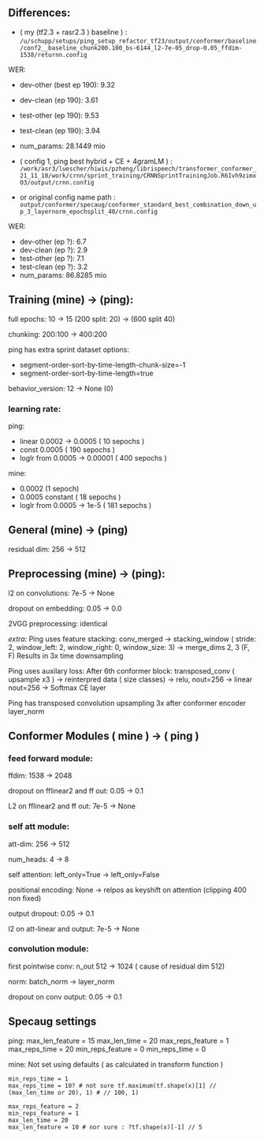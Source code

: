 ## Differences:

- ( my (tf2.3 + rasr2.3 ) baseline ) : `/u/schupp/setups/ping_setup_refactor_tf23/output/conformer/baseline/conf2__baseline_chunk200.100_bs-6144_l2-7e-05_drop-0.05_ffdim-1538/returnn.config`

WER:
- dev-other (best ep 190):  9.32
- dev-clean      (ep 190):  3.61
- test-other     (ep 190):  9.53
- test-clean     (ep 190):  3.94
- num_params: 28.1449 mio

- ( config 1, ping best hybrid + CE + 4gramLM ) : `/work/asr3/luescher/hiwis/pzheng/librispeech/transformer_conformer_21_11_10/work/crnn/sprint_training/CRNNSprintTrainingJob.R6Ivh9zimxO3/output/crnn.config`
- or original config name path  : `output/conformer/specaug/conformer_standard_best_combination_down_up_3_layernorm_epochsplit_40/crnn.config`

WER: 
- dev-other      (ep ?):  6.7
- dev-clean      (ep ?):  2.9
- test-other     (ep ?):  7.1
- test-clean     (ep ?):  3.2
- num_params: 86.8285 mio

## Training (mine) -> (ping):

full epochs:
10 -> 15
(200 split: 20) -> (600 split 40)

chunking:
200:100 -> 400:200

ping has extra sprint dataset options:
- segment-order-sort-by-time-length-chunk-size=-1
- segment-order-sort-by-time-length=true

behavior_version:
12 -> None (0)

### learning rate:

ping:
- linear 0.0002 -> 0.0005 ( 10 sepochs )
- const 0.0005 ( 190 sepochs )
- loglr from 0.0005 -> 0.00001 ( 400 sepochs )

mine:
- 0.0002 (1 sepoch)
- 0.0005 constant ( 18 sepochs )
- loglr from 0.0005 ->  1e-5 ( 181 sepochs )


## General (mine) -> (ping)

residual dim:
256 -> 512

## Preprocessing (mine) -> (ping):

l2 on convolutions:
7e-5 -> None

dropout on embedding:
0.05 -> 0.0

2VGG preprocessing: identical

*extra:*
Ping uses feature stacking:
conv_merged -> stacking_window ( stride: 2, window_left: 2, window_right: 0, window_size: 3) -> merge_dims 2, 3 (F, F)
Results in 3x time downsampling

Ping uses auxilary loss:
After 6th conformer block:
transposed_conv ( upsample x3 ) -> reinterpred data ( size classes) -> relu, nout=256 -> linear nout=256 -> Softmax CE layer

Ping has transposed convolution upsampling 3x after conformer encoder layer_norm

## Conformer Modules ( mine ) -> ( ping )

### feed forward module:

ffdim:
1538 -> 2048

dropout on fflinear2 and ff out:
0.05 -> 0.1

L2 on fflinear2 and ff out:
7e-5 -> None

### self att module:

att-dim:
256 -> 512

num_heads:
4 -> 8

self attention:
left_only=True -> left_only=False

positional encoding:
None -> relpos as keyshift on attention (clipping 400 non fixed)

output dropout:
0.05 -> 0.1

l2 on att-linear and output:
7e-5 -> None

### convolution module:

first pointwise conv:
n_out 512 -> 1024 ( cause of residual dim 512)

norm:
batch_norm -> layer_norm

dropout on conv output:
0.05 -> 0.1


## Specaug settings

ping:
    max_len_feature = 15
    max_len_time = 20
    max_reps_feature = 1
    max_reps_time = 20
    min_reps_feature = 0
    min_reps_time = 0

mine:
    Not set using defaults ( as calculated in transform function )

    min_reps_time = 1
    max_reps_time = 10? # not sure tf.maximum(tf.shape(x)[1] // (max_len_time or 20), 1) # // 100, 1)

    max_reps_feature = 2
    min_reps_feature = 1
    max_len_time = 20
    max_len_feature = 10 # nor sure : ?tf.shape(x)[-1] // 5
